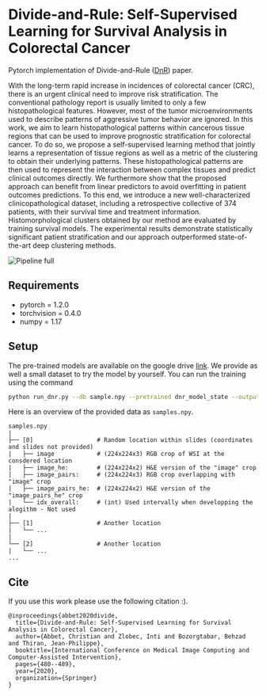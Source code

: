 # Divide-and-Rule: Self-Supervised Learning for Survival Analysis in Colorectal Cancer

Pytorch implementation of Divide-and-Rule ([DnR](https://arxiv.org/abs/2007.03292)) paper.

With the long-term rapid increase in incidences of colorectal cancer (CRC), there is an urgent clinical need to improve 
risk stratification. The conventional pathology report is usually limited to only a few histopathological features. 
However, most of the tumor microenvironments used to describe patterns of aggressive tumor behavior are ignored. In
this work, we aim to learn histopathological patterns within cancerous tissue regions that can be used to improve
prognostic stratification for colorectal cancer. To do so, we propose a self-supervised learning method that jointly 
learns a representation of tissue regions as well as a metric of the clustering to obtain their underlying patterns.
These histopathological patterns are then used to represent the interaction between complex tissues and predict 
clinical outcomes directly. We furthermore show that the proposed approach can benefit from linear predictors to 
avoid overfitting in patient outcomes predictions. To this end, we introduce a new well-characterized 
clinicopathological dataset, including a retrospective collective of 374 patients, with their survival time and 
treatment information. Histomorphological clusters obtained by our method are evaluated by training survival models. 
The experimental results demonstrate statistically significant patient stratification and our approach outperformed 
state-of-the-art deep clustering methods.

![Pipeline full](figs/sketch_pipeline_full.png)

## Requirements
* pytorch = 1.2.0
* torchvision = 0.4.0
* numpy = 1.17

## Setup

The pre-trained models are available on the google drive 
[link](https://drive.google.com/drive/folders/1Veb-3STH74GKCr-AyhKQRnEHa743P6Ff?usp=sharing). 
We provide as well a small dataset to try the model by yourself.
You can run the training using the command

```bash
python run_dnr.py --db sample.npy --pretrained dnr_model_state --output .
```

Here is an overview of the provided data as `samples.npy`.
```
samples.npy
|
├── [0]                  # Random location within slides (coordinates and slides not provided)
|   ├── image            # (224x224x3) RGB crop of WSI at the consdered location
|   ├── image_he:        # (224x224x2) H&E version of the "image" crop    
|   ├── image_pairs:     # (224x224x3) RGB crop overlapping with "image" crop
|   ├── image_pairs_he:  # (224x224x2) H&E version of the "image_pairs_he" crop 
|   └── idx_overall:     # (int) Used intervally when developping the alogithm - Not used
|
├── [1]                  # Another location
|   └── ...
|
└── [2]                  # Another location
|   └── ...
...

```

## Cite 
If you use this work please use the following citation :).
```text
@inproceedings{abbet2020divide,
  title={Divide-and-Rule: Self-Supervised Learning for Survival Analysis in Colorectal Cancer},
  author={Abbet, Christian and Zlobec, Inti and Bozorgtabar, Behzad and Thiran, Jean-Philippe},
  booktitle={International Conference on Medical Image Computing and Computer-Assisted Intervention},
  pages={480--489},
  year={2020},
  organization={Springer}
}
```